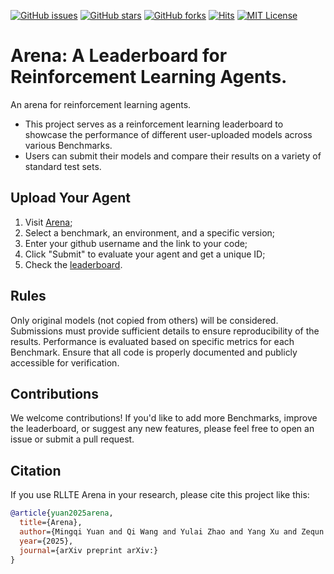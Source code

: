 [![GitHub issues](https://img.shields.io/github/issues/RLE-Foundation/Arena)](https://github.com/RLE-Foundation/Arena/issues) [![GitHub stars](https://img.shields.io/github/stars/RLE-Foundation/Arena)](https://github.com/RLE-Foundation/Arena/stargazers) [![GitHub forks](https://img.shields.io/github/forks/RLE-Foundation/Arena)](https://github.com/RLE-Foundation/Arena/network) [![Hits](https://hits.seeyoufarm.com/api/count/incr/badge.svg?url=https%3A%2F%2Fgithub.com%2FRLE-Foundation%2FArena&count_bg=%2379C83D&title_bg=%23555555&icon=&icon_color=%23E7E7E7&title=hits&edge_flat=false)](https://hits.seeyoufarm.com)
[![MIT License](https://img.shields.io/badge/License-MIT-yellow.svg)](https://opensource.org/licenses/MIT)
# Arena: A Leaderboard for Reinforcement Learning Agents.
An arena for reinforcement learning agents.
* This project serves as a  reinforcement learning leaderboard to showcase the performance of different user-uploaded models across various Benchmarks. 
* Users can submit their models and compare their results on a variety of standard test sets.

## Upload Your Agent
1. Visit [Arena](https://arena.rllte.dev/arena/);
2. Select a benchmark, an environment, and a specific version;
3. Enter your github username and the link to your code;
4. Click "Submit" to evaluate your agent and get a unique ID;
5. Check the [leaderboard](https://arena.rllte.dev/). 
<!-- 
Prepare Your Model: Make sure your model is trained on one of the supported Benchmarks.
2. Create a Pull Request: Submit a pull request with your model details, including:
* Model description
* Benchmark results
* Any relevant links (e.g., paper, code)
3. Leaderboard Update: Once your PR is reviewed and merged, your model will be added to the leaderboard. -->

## Rules
Only original models (not copied from others) will be considered.
Submissions must provide sufficient details to ensure reproducibility of the results.
Performance is evaluated based on specific metrics for each Benchmark.
Ensure that all code is properly documented and publicly accessible for verification.
## Contributions
We welcome contributions! If you'd like to add more Benchmarks, improve the leaderboard, or suggest any new features, please feel free to open an issue or submit a pull request.

## Citation
If you use RLLTE Arena in your research, please cite this project like this:
```bib
@article{yuan2025arena,
  title={Arena}, 
  author={Mingqi Yuan and Qi Wang and Yulai Zhao and Yang Xu and Zequn Zhang and Bo Li and Xin Jin and Wenjun Zeng},
  year={2025},
  journal={arXiv preprint arXiv:}
}
```
